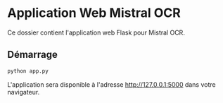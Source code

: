 # Application Web Mistral OCR

Ce dossier contient l'application web Flask pour Mistral OCR.

## Démarrage

```bash
python app.py
```

L'application sera disponible à l'adresse http://127.0.0.1:5000 dans votre navigateur.